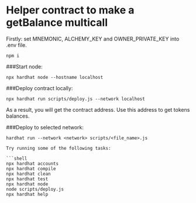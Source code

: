 # Helper contract to make a getBalance multicall

Firstly: set MNEMONIC, ALCHEMY_KEY and OWNER_PRIVATE_KEY into .env file.
```
npm i
```
###Start node:
```
npx hardhat node --hostname localhost
```
###Deploy contract locally:
```
npx hardhat run scripts/deploy.js --network localhost
```
As a result, you will get the contract address. Use this address to get tokens balances.

###Deploy to selected network:
```
hardhat run --network <network> scripts/<file_name>.js
```

```
Try running some of the following tasks:

```shell
npx hardhat accounts
npx hardhat compile
npx hardhat clean
npx hardhat test
npx hardhat node
node scripts/deploy.js
npx hardhat help
